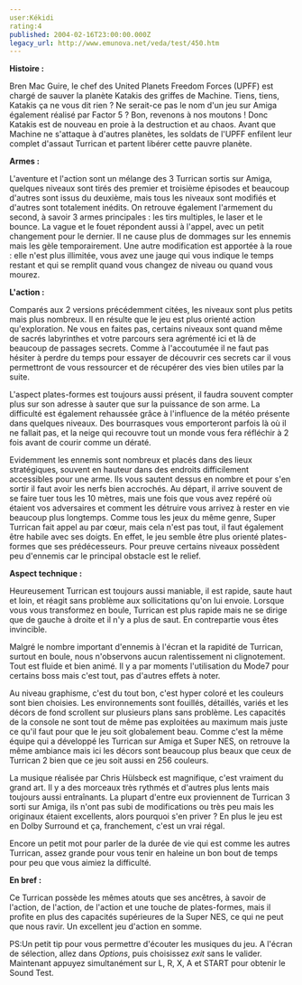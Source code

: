 ```yaml
---
user:Kékidi
rating:4
published: 2004-02-16T23:00:00.000Z
legacy_url: http://www.emunova.net/veda/test/450.htm
---
```

**Histoire :**  

Bren Mac Guire, le chef des United Planets Freedom Forces (UPFF) est chargé de sauver la planète Katakis des griffes de Machine. Tiens, tiens, Katakis ça ne vous dit rien ? Ne serait-ce pas le nom d'un jeu sur Amiga également réalisé par Factor 5 ? Bon, revenons à nos moutons ! Donc Katakis est de nouveau en proie à la destruction et au chaos. Avant que Machine ne s'attaque à d'autres planètes, les soldats de l'UPFF enfilent leur complet d'assaut Turrican et partent libérer cette pauvre planète.  

  

**Armes :**  

L'aventure et l'action sont un mélange des 3 Turrican sortis sur Amiga, quelques niveaux sont tirés des premier et troisième épisodes et beaucoup d'autres sont issus du deuxième, mais tous les niveaux sont modifiés et d'autres sont totalement inédits. On retrouve également l'armement du second, à savoir 3 armes principales : les tirs multiples, le laser et le bounce. La vague et le fouet répondent aussi à l'appel, avec un petit changement pour le dernier. Il ne cause plus de dommages sur les ennemis mais les gèle temporairement. Une autre modification est apportée à la roue : elle n'est plus illimitée, vous avez une jauge qui vous indique le temps restant et qui se remplit quand vous changez de niveau ou quand vous mourez.  

  

**L'action :**  

Comparés aux 2 versions précédemment citées, les niveaux sont plus petits mais plus nombreux. Il en résulte que le jeu est plus orienté action qu'exploration. Ne vous en faites pas, certains niveaux sont quand même de sacrés labyrinthes et votre parcours sera agrémenté ici et là de beaucoup de passages secrets. Comme à l'accoutumée il ne faut pas hésiter à perdre du temps pour essayer de découvrir ces secrets car il vous permettront de vous ressourcer et de récupérer des vies bien utiles par la suite.  

L'aspect plates-formes est toujours aussi présent, il faudra souvent compter plus sur son adresse à sauter que sur la puissance de son arme. La difficulté est également rehaussée grâce à l'influence de la météo présente dans quelques niveaux. Des bourrasques vous emporteront parfois là où il ne fallait pas, et la neige qui recouvre tout un monde vous fera réfléchir à 2 fois avant de courir comme un dératé.  

Evidemment les ennemis sont nombreux et placés dans des lieux stratégiques, souvent en hauteur dans des endroits difficilement accessibles pour une arme. Ils vous sautent dessus en nombre et pour s'en sortir il faut avoir les nerfs bien accrochés. Au départ, il arrive souvent de se faire tuer tous les 10 mètres, mais une fois que vous avez repéré où étaient vos adversaires et comment les détruire vous arrivez à rester en vie beaucoup plus longtemps. Comme tous les jeux du même genre, Super Turrican fait appel au par cœur, mais cela n'est pas tout, il faut également être habile avec ses doigts. En effet, le jeu semble être plus orienté plates-formes que ses prédécesseurs. Pour preuve certains niveaux possèdent peu d'ennemis car le principal obstacle est le relief.  

  

**Aspect technique :**  

Heureusement Turrican est toujours aussi maniable, il est rapide, saute haut et loin, et réagit sans problème aux sollicitations qu'on lui envoie. Lorsque vous vous transformez en boule, Turrican est plus rapide mais ne se dirige que de gauche à droite et il n'y a plus de saut. En contrepartie vous êtes invincible.  

Malgré le nombre important d'ennemis à l'écran et la rapidité de Turrican, surtout en boule, nous n'observons aucun ralentissement ni clignotement. Tout est fluide et bien animé. Il y a par moments l'utilisation du Mode7 pour certains boss mais c'est tout, pas d'autres effets à noter.  

Au niveau graphisme, c'est du tout bon, c'est hyper coloré et les couleurs sont bien choisies. Les environnements sont fouillés, détaillés, variés et les décors de fond scrollent sur plusieurs plans sans problème. Les capacités de la console ne sont tout de même pas exploitées au maximum mais juste ce qu'il faut pour que le jeu soit globalement beau. Comme c'est la même équipe qui a développé les Turrican sur Amiga et Super NES, on retrouve la même ambiance mais ici les décors sont beaucoup plus beaux que ceux de Turrican 2 bien que ce jeu soit aussi en 256 couleurs.  

La musique réalisée par Chris Hülsbeck est magnifique, c'est vraiment du grand art. Il y a des morceaux très rythmés et d'autres plus lents mais toujours aussi entraînants. La plupart d'entre eux proviennent de Turrican 3 sorti sur Amiga, ils n'ont pas subi de modifications ou très peu mais les originaux étaient excellents, alors pourquoi s'en priver ? En plus le jeu est en Dolby Surround et ça, franchement, c'est un vrai régal.  

Encore un petit mot pour parler de la durée de vie qui est comme les autres Turrican, assez grande pour vous tenir en haleine un bon bout de temps pour peu que vous aimiez la difficulté.  

  

**En bref :**  

Ce Turrican possède les mêmes atouts que ses ancêtres, à savoir de l'action, de l'action, de l'action et une touche de plates-formes, mais il profite en plus des capacités supérieures de la Super NES, ce qui ne peut que nous ravir. Un excellent jeu d'action en somme.  

  

PS:Un petit tip pour vous permettre d'écouter les musiques du jeu. A l'écran de sélection, allez dans _Options_, puis choisissez _exit_ sans le valider. Maintenant appuyez simultanément sur L, R, X, A et START pour obtenir le Sound Test.